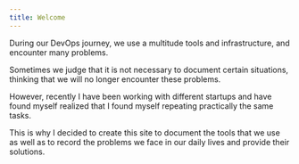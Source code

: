 ```yaml
---
title: Welcome
---
```


During our DevOps journey, we use a multitude tools and infrastructure, and
encounter many problems.

Sometimes we judge that it is not necessary to document certain situations,
thinking that we will no longer encounter these problems.

However, recently I have been working with different startups and have found
myself realized that I found myself repeating practically the same tasks.

This is why I decided to create this site to document the tools that we use as
well as to record the problems we face in our daily lives and provide their
solutions.
